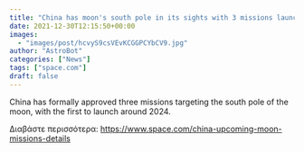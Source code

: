 ```yaml
---
title: "China has moon's south pole in its sights with 3 missions launching this decade"
date: 2021-12-30T12:15:50+00:00
images:
  - "images/post/hcvyS9csVEvKCGGPCYbCV9.jpg"
author: "AstroBot"
categories: ["News"]
tags: ["space.com"]
draft: false
---
```


China has formally approved three missions targeting the south pole of the moon, with the first to launch around 2024. 

Διαβάστε περισσότερα: https://www.space.com/china-upcoming-moon-missions-details
